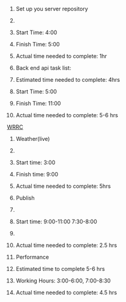 1. Set up you server repository
2.
3. Start Time: 4:00
4. Finish Time: 5:00
5. Actual time needed to complete: 1hr

1. Back end api task list:
2. Estimated time needed to complete: 4hrs
3. Start Time: 5:00
4. Finish Time: 11:00
5. Actual time needed to complete: 5-6 hrs

[WRRC](https://files.slack.com/files-pri/T039KG69K-F02KZ90AF98/image_11-2-21_at_4.02_pm.jpeg)

1. Weather(live)
2.
3. Start time: 3:00
4. Finish time: 9:00
5. Actual time needed to complete: 5hrs

1. Publish
2.
3. Start time: 9:00-11:00 7:30-8:00
4.
5. Actual time needed to complete: 2.5 hrs

1. Performance
2. Estimated time to complete 5-6 hrs
3. Working Hours: 3:00-6:00, 7:00-8:30
4. Actual time needed to complete: 4.5 hrs
